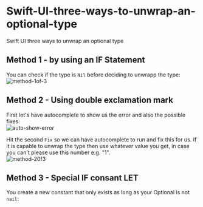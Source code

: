 # Swift-UI-three-ways-to-unwrap-an-optional-type
Swift UI three ways to unwrap an optional type
## Method 1 - by using an IF Statement
You can check if the type is `Nil` before deciding to unwrapp the type:<br>
![method-1of-3](https://github.com/danielurra/Swift-UI-three-ways-to-unwrap-an-optional-type/assets/51704179/441f49c3-1581-4a99-930a-5f0ee5f329e7)

## Method 2 - Using double exclamation mark
First let's have autocomplete to show us the error and also the possible fixes:<br>
![auto-show-error](https://github.com/danielurra/Swift-UI-three-ways-to-unwrap-an-optional-type/assets/51704179/06ef81fc-c1f8-41e3-ae72-cbd94f0e3f95)

Hit the second `Fix` so we can have autocomplete to run and fix this for us.
If it is capable to unwrap the type then use whatever value you get, in case you can't please use this number e.g. "1".<br>
![method-20f3](https://github.com/danielurra/Swift-UI-three-ways-to-unwrap-an-optional-type/assets/51704179/2a476b81-a848-4f97-b11a-a3260e97a582)

## Method 3 - Special IF consant LET
You create a new constant that only exists as long as your Optional is not `nail`:<br>





